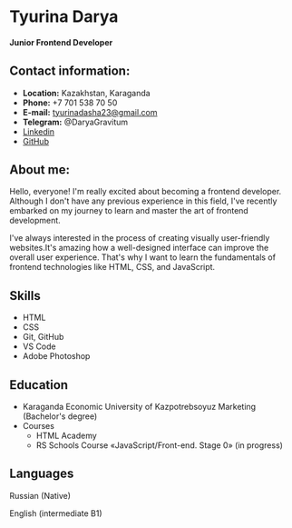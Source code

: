 # Tyurina Darya
#### Junior Frontend Developer

## **Contact information:**

* **Location:** Kazakhstan, Karaganda
* **Phone:** +7 701 538 70 50
* **E-mail:** tyurinadasha23@gmail.com
* **Telegram:** @DaryaGravitum
* [Linkedin](https://www.linkedin.com/feed/?trk=onboarding-landing)
* [GitHub](https://github.com/tyurinaDA)

## **About me:** 
Hello, everyone! I'm really excited about becoming a frontend developer. Although I don't have any previous experience in this field, I've recently embarked on my journey to learn and master the art of frontend development.

I've always interested in the process of creating visually user-friendly websites.It's amazing how a well-designed interface can improve the overall user experience. That's why  I want to learn the fundamentals of frontend technologies like HTML, CSS, and JavaScript.

## **Skills**
* HTML
* CSS
* Git, GitHub
* VS Code
* Adobe Photoshop

## **Education**
* Karaganda Economic University of Kazpotrebsoyuz
Marketing (Bachelor's degree)
* Courses
    * HTML Academy
    * RS Schools Course «JavaScript/Front-end. Stage 0» (in progress)

## **Languages**
Russian (Native)


English (intermediate B1)

